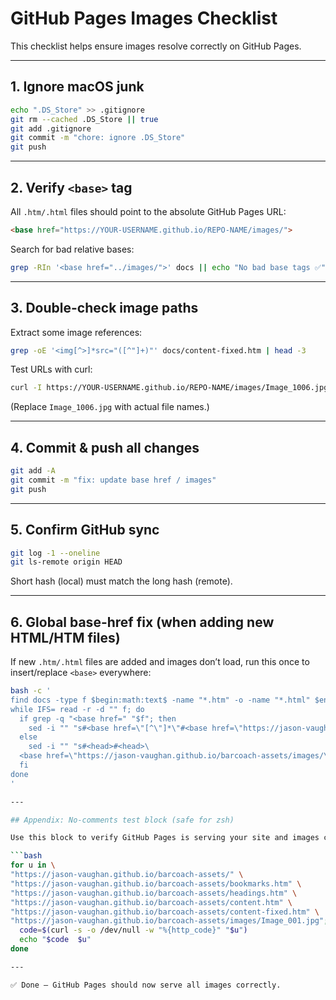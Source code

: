 # GitHub Pages Images Checklist

This checklist helps ensure images resolve correctly on GitHub Pages.

---

## 1. Ignore macOS junk
```bash
echo ".DS_Store" >> .gitignore
git rm --cached .DS_Store || true
git add .gitignore
git commit -m "chore: ignore .DS_Store"
git push
```

---

## 2. Verify `<base>` tag
All `.htm/.html` files should point to the absolute GitHub Pages URL:

```html
<base href="https://YOUR-USERNAME.github.io/REPO-NAME/images/">
```

Search for bad relative bases:

```bash
grep -RIn '<base href="../images/">' docs || echo "No bad base tags ✅"
```

---

## 3. Double-check image paths
Extract some image references:

```bash
grep -oE '<img[^>]*src="([^"]+)"' docs/content-fixed.htm | head -3
```

Test URLs with curl:

```bash
curl -I https://YOUR-USERNAME.github.io/REPO-NAME/images/Image_1006.jpg
```

(Replace `Image_1006.jpg` with actual file names.)

---

## 4. Commit & push all changes
```bash
git add -A
git commit -m "fix: update base href / images"
git push
```

---

## 5. Confirm GitHub sync
```bash
git log -1 --oneline
git ls-remote origin HEAD
```

Short hash (local) must match the long hash (remote).

---

## 6. Global base-href fix (when adding new HTML/HTM files)

If new `.htm/.html` files are added and images don’t load, run this once to insert/replace `<base>` everywhere:

```bash
bash -c '
find docs -type f $begin:math:text$ -name "*.htm" -o -name "*.html" $end:math:text$ -print0 |
while IFS= read -r -d "" f; do
  if grep -q "<base href=" "$f"; then
    sed -i "" "s#<base href=\"[^\"]*\"#<base href=\"https://jason-vaughan.github.io/barcoach-assets/images/\"#g" "$f"
  else
    sed -i "" "s#<head>#<head>\
  <base href=\"https://jason-vaughan.github.io/barcoach-assets/images/\">#" "$f"
  fi
done
'

---

## Appendix: No-comments test block (safe for zsh)

Use this block to verify GitHub Pages is serving your site and images correctly:

```bash
for u in \
"https://jason-vaughan.github.io/barcoach-assets/" \
"https://jason-vaughan.github.io/barcoach-assets/bookmarks.htm" \
"https://jason-vaughan.github.io/barcoach-assets/headings.htm" \
"https://jason-vaughan.github.io/barcoach-assets/content.htm" \
"https://jason-vaughan.github.io/barcoach-assets/content-fixed.htm" \
"https://jason-vaughan.github.io/barcoach-assets/images/Image_001.jpg"; do
  code=$(curl -s -o /dev/null -w "%{http_code}" "$u")
  echo "$code  $u"
done

---

✅ Done — GitHub Pages should now serve all images correctly.
